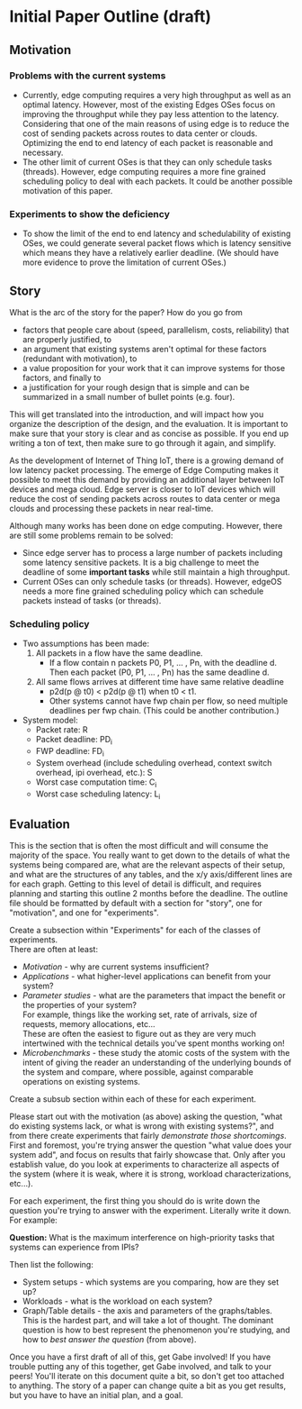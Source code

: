 # Initial Paper Outline (draft)

## Motivation

### Problems with the current systems
+ Currently, edge computing requires a very high throughput as well as an optimal latency. However, most of the existing Edges OSes focus on improving the throughput while they pay less attention to the latency. Considering that one of the main reasons of using edge is to reduce the cost of sending packets across routes to data center or clouds. Optimizing the end to end latency of each packet is reasonable and necessary.
+ The other limit of current OSes is that they can only schedule tasks (threads). However, edge computing requires a more fine grained scheduling policy to deal with each packets. It could be another possible motivation of this paper.

### Experiments to show the deficiency
+ To show the limit of the end to end latency and schedulability of existing OSes, we could generate several packet flows which is latency sensitive which means they have a relatively earlier deadline. (We should have more evidence to prove the limitation of current OSes.)

## Story


What is the arc of the story for the paper?
How do you go from 

- factors that people care about (speed, parallelism, costs, reliability) that are properly justified, to
- an argument that existing systems aren't optimal for these factors (redundant with motivation), to
- a value proposition for your work that it can improve systems for those factors, and finally to
- a justification for your rough design that is simple and can be summarized in a small number of bullet points (e.g. four).

This will get translated into the introduction, and will impact how you organize the description of the design, and the evaluation.
It is important to make sure that your story is clear and as concise as possible.
If you end up writing a ton of text, then make sure to go through it again, and simplify.

As the development of Internet of Thing IoT, there is a growing demand of low latency packet processing. The emerge of Edge Computing makes it possible to meet this demand by providing an additional layer between IoT devices and mega cloud. Edge server is closer to IoT devices which will reduce the cost of sending packets across routes to data center or mega clouds and processing these packets in near real-time. 

Although many works has been done on edge computing. However, there are still some problems remain to be solved: 

+ Since edge server has to process a large number of packets including some latency sensitive packets. It is a big challenge to meet the deadline of some **important tasks** while still maintain a high throughput.
+ Current OSes can only schedule tasks (or threads). However, edgeOS needs a more fine grained scheduling policy which can schedule packets instead of tasks (or threads).

### Scheduling policy 
+ Two assumptions has been made:
	1. All packets in a flow have the same deadline.
		+ If a flow contain n packets P0, P1, … , Pn, with the deadline d. Then each packet  (P0, P1, … , Pn) has the same deadline d.
	2. All same flows arrives at different time have same relative deadline
		+ p2d(p @ t0) < p2d(p @ t1) when t0 < t1. 
		+ Other systems cannot have fwp chain per flow, so need multiple deadlines per fwp chain. (This could be another contribution.)
+ System model:
	+ Packet rate: R
	+ Packet deadline: PD<sub>i</sub>
	+ FWP deadline: FD<sub>i</sub>
	+ System overhead (include scheduling overhead, context switch overhead, ipi overhead, etc.): S
	+ Worst case computation time: C<sub>i</sub>
	+ Worst case scheduling latency: L<sub>i</sub>

## Evaluation

This is the section that is often the most difficult and will consume the majority of the space.
You really want to get down to the details of what the systems being compared are, what are the relevant aspects of their setup, and what are the structures of any tables, and the x/y axis/different lines are for each graph.
Getting to this level of detail is difficult, and requires planning and starting this outline 2 months before the deadline.
The outline file should be formatted by default with a section for "story", one for "motivation", and one for "experiments".

Create a subsection within "Experiments" for each of the classes of experiments.  
There are often at least:

- *Motivation* - why are current systems insufficient?
- *Applications* - what higher-level applications can benefit from your system?
- *Parameter studies* - what are the parameters that impact the benefit or the properties of your system?  
    For example, things like the working set, rate of arrivals, size of requests, memory allocations, etc...  
    These are often the easiest to figure out as they are very much intertwined with the technical details you've spent months working on!
- *Microbenchmarks* - these study the atomic costs of the system with the intent of giving the reader an understanding of the underlying bounds of the system and compare, where possible, against comparable operations on existing systems.

Create a subsub section within each of these for each experiment.

Please start out with the motivation (as above) asking the question, "what do existing systems lack, or what is wrong with existing systems?", and from there create experiments that fairly *demonstrate those shortcomings*.  
First and foremost, you're trying answer the question "what value does your system add", and focus on results that fairly showcase that.
Only after you establish value, do you look at experiments to characterize all aspects of the system (where it is weak, where it is strong, workload characterizations, etc...).

For each experiment, the first thing you should do is write down the question you're trying to answer with the experiment.
Literally write it down.
For example:

**Question:** What is the maximum interference on high-priority tasks that systems can experience from IPIs?

Then list the following:

- System setups - which systems are you comparing, how are they set up?
- Workloads - what is the workload on each system?
- Graph/Table details - the axis and parameters of the graphs/tables.  
    This is the hardest part, and will take a lot of thought.
    The dominant question is how to best represent the phenomenon you're studying, and how to *best answer the question* (from above).
    
Once you have a first draft of all of this, get Gabe involved!
If you have trouble putting any of this together, get Gabe involved, and talk to your peers!
You'll iterate on this document quite a bit, so don't get too attached to anything.
The story of a paper can change quite a bit as you get results, but you have to have an initial plan, and a goal.